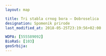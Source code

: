 ```yaml
---
layout: map

title: Tri stabla crnog bora – Dobroselica
designation: Spomenik prirode
last_modified_at: 2018-05-25T23:19:56+02:00

WDPA: [555589092]
BioRaS: [103]
geoSrbija:
---
```

